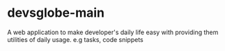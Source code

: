 # devsglobe-main
A web application to make developer's daily life easy with providing them utilities of daily usage. e.g tasks, code snippets
